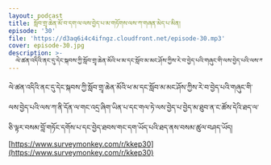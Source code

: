 ```yaml
---
layout: podcast
title: སློབ་གྲྭ་ཆེན་མོ་བ་དག་ལ་ལས་བྱེད་པ་མ་གཏོགས་ལས་ཀ་གཞན་མེད་པ་མིན།
episode: '30'
file: 'https://d3aq6i4c4ifngz.cloudfront.net/episode-30.mp3'
cover: episode-30.jpg
description: >-
  ལེ་ཚན་འདིའི་ནང་དུ་དེང་སྐབས་ཀྱི་སློབ་གྲྭ་ཆེན་མོའི་ཕ་མ་དང་སློབ་མ་མང་ཤོས་ཀྱིས་རེ་བ་བྱེད་པའི་གཞུང་གི་ལས་བྱེད་པའི་ལས་ཀ་ནི་དོན་ལ་གང་འདྲ་ཞིག་ཡིན་པ་དང་གལ་ཏེ་ལས་བྱེད་པ་བྱེད་མ་ཐུབ་ན་ང་ཚོས་དེའི་ཐད་ལ་ཅི་ལྟར་བསམ་བློ་གཏོང་དགོས་པ་དང་བྱེད་ཐབས་གང་དག་ཡོད་པའི་ཐད་ནས་བསམ་ཚུལ་བཤད་ཡོད།
---
```

ལེ་ཚན་འདིའི་ནང་དུ་དེང་སྐབས་ཀྱི་སློབ་གྲྭ་ཆེན་མོའི་ཕ་མ་དང་སློབ་མ་མང་ཤོས་ཀྱིས་རེ་བ་བྱེད་པའི་གཞུང་གི་ལས་བྱེད་པའི་ལས་ཀ་ནི་དོན་ལ་གང་འདྲ་ཞིག་ཡིན་པ་དང་གལ་ཏེ་ལས་བྱེད་པ་བྱེད་མ་ཐུབ་ན་ང་ཚོས་དེའི་ཐད་ལ་ཅི་ལྟར་བསམ་བློ་གཏོང་དགོས་པ་དང་བྱེད་ཐབས་གང་དག་ཡོད་པའི་ཐད་ནས་བསམ་ཚུལ་བཤད་ཡོད།
[https://www.surveymonkey.com/r/kkep30](https://www.surveymonkey.com/r/kkep30)



